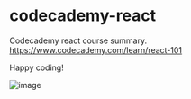 # codecademy-react

Codecademy react course summary.
https://www.codecademy.com/learn/react-101

Happy coding!

![image](https://user-images.githubusercontent.com/72088440/186116886-591471e5-d129-47f0-85df-e7dbc0889689.png)
